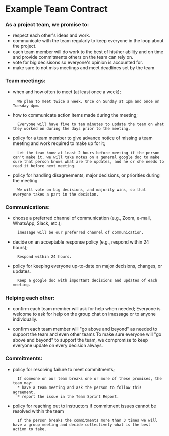 # Example Team Contract

### As a project team, we promise to:
 * respect each other's ideas and work.
 * communicate with the team regularly to keep everyone in the loop about the project.
 * each team member will do work to the best of his/her ability and on time and provide commitments others on the team can rely on.
 * vote for big decisisons so everyone's opinion is accounted for.
 * make sure to not miss meetings and meet deadlines set by the team


### Team meetings: 
* when and how often to meet (at least once a week);

        We plan to meet twice a week. Once on Sunday at 1pm and once on Tuesday 4pm.

* how to communicate action items made during the meeting;

        Everyone will have five to ten minutes to update the team on what they worked on during the days prior to the meeting.

* policy for a team member to give advance notice of missing a team meeting and work required to make up for it;

        Let the team know at least 2 hours before meeting if the person can't make it, we will take notes on a general google doc to make sure that person knows what are the updates, and he or she needs to read it before next meeting.

* policy for handling disagreements, major decisions, or priorities during the meeting

        We will vote on big decisions, and majority wins, so that everyone takes a part in the decision.


### Communications:
* choose a preferred channel of communication (e.g., Zoom, e-mail, WhatsApp, Slack, etc.);

        imessage will be our preferred channel of communication.

* decide on an acceptable response policy (e.g., respond within 24 hours);

        Respond within 24 hours.

* policy for keeping everyone up-to-date on major decisions, changes, or updates.

        Keep a google doc with important decisions and updates of each meeting.

### Helping each other: 
* confirm each team member will ask for help when needed;
        Everyone is welcome to ask for help on the group chat on imessage or to anyone individually.

* confirm each team member will "go above and beyond" as needed to support the team and even other teams
        To make sure everyone will "go above and beyond" to support the team, we compromise to keep everyone update on every decision always.

### Commitments:
* policy for resolving failure to meet commitments;

        If someone on our team breaks one or more of these promises, the team may:
        * have a team meeting and ask the person to follow this agreement.
        * report the issue in the Team Sprint Report.

* policy for reaching out to instructors if commitment issues cannot be resolved within the team 

        If the person breaks the commitments more than 3 times we will have a group meeting and decide collectively what is the best action to take.